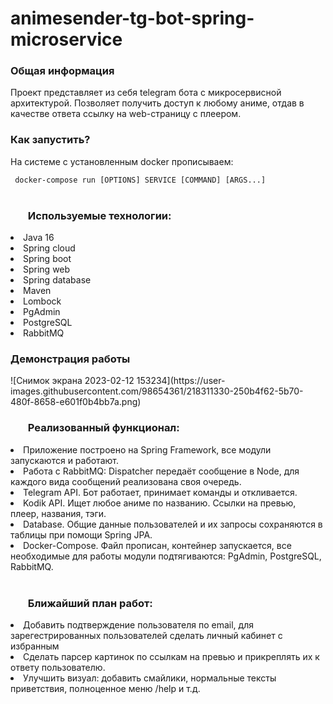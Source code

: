 # animesender-tg-bot-spring-microservice
<h3>Общая информация</h3>
<p>Проект представляет из себя telegram бота с микросервисной архитектурой. Позволяет получить доступ к любому аниме, 
отдав в качестве ответа ссылку на web-страницу с плеером.</p>
<h3>Как запустить?</h3>
<p>На системе с установленным docker прописываем:</p>
<code> docker-compose run [OPTIONS] SERVICE [COMMAND] [ARGS...]
</code>
<br>
<h3><ul>Используемые технологии:</h3>
<li>Java 16</li>
<li>Spring cloud</li>
<li>Spring boot</li>
<li>Spring web</li>
<li>Spring database</li>
<li>Maven</li>
<li>Lombock</li>
<li>PgAdmin</li>
<li>PostgreSQL</li>
<li>RabbitMQ</li>
</ul>

<h3>Демонстрация работы</h3>
![Снимок экрана 2023-02-12 153234](https://user-images.githubusercontent.com/98654361/218311330-250b4f62-5b70-480f-8658-e601f0b4bb7a.png)
<br>
<h3><ul>Реализованный функционал:</h3>
<li>Приложение построено на Spring Framework, все модули запускаются и работают.</li>
<li>Работа с RabbitMQ: Dispatcher передаёт сообщение в Node, для каждого вида сообщений реализована своя очередь.</li>
<li>Telegram API. Бот работает, принимает команды и откливается.</li>
<li>Kodik API. Ищет любое аниме по названию. Ссылки на превью, плеер, названия, тэги.</li>
<li>Database. Общие данные пользователей и их запросы сохраняются в таблицы при помощи Spring JPA.</li>
<li>Docker-Compose. Файл прописан, контейнер запускается, все необходимые для работы модули подтягиваются: PgAdmin, PostgreSQL, RabbitMQ.</li>
</ul>
<br>
<h3><ul>Ближайший план работ:</h3>
<li>Добавить подтверждение пользователя по email, для зарегестрированных пользователей сделать личный кабинет с избранным</li>
<li>Сделать парсер картинок по ссылкам на превью и прикреплять их к ответу пользователю.</li>
<li>Улучшить визуал: добавить смайлики, нормальные тексты приветствия, полноценное меню /help и т.д.</li>
</ul>
